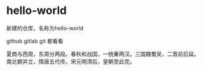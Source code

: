 # hello-world
新建的仓库，名称为hello-world

github gitlab git 都看看

夏商与西周，东周分两段。春秋和战国，一统秦两汉。三国魏蜀吴，二晋前后延。南北朝并立，隋唐五代传。宋元明清后，皇朝至此完。
